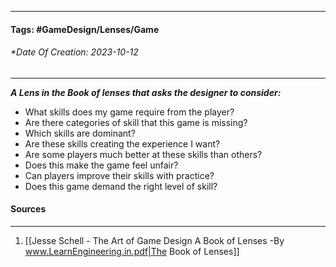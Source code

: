 __________________________________________________________________________
#### **Tags:** #GameDesign/Lenses/Game

###### *Date Of Creation: 2023-10-12
__________________________________________________________________________

***A Lens in the Book of lenses that asks the designer to consider:***
- What skills does my game require from the player?
- Are there categories of skill that this game is missing?
- Which skills are dominant?
- Are these skills creating the experience I want?
- Are some players much better at these skills than others?
- Does this make the game feel unfair?
- Can players improve their skills with practice?
- Does this game demand the right level of skill?
#### Sources
__________________________________________________________________________
1. [[Jesse Schell - The Art of Game Design A Book of Lenses -By www.LearnEngineering.in.pdf|The Book of Lenses]]